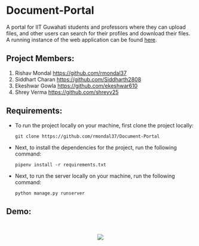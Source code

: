 # Document-Portal

A portal for IIT Guwahati students and professors where they can upload files, and other users can search for their profiles and download their files.
A running instance of the web application can be found [here](http://rmondal.pythonanywhere.com/).

## Project Members:

1. Rishav Mondal https://github.com/rmondal37
2. Siddhart Charan https://github.com/Siddharth2808
3. Ekeshwar Gowla https://github.com/ekeshwar610
4. Shrey Verma https://github.com/shreyv25





## Requirements:

- To run the project locally on your machine, first clone the project locally:
  ```
  git clone https://github.com/rmondal37/Document-Portal
  ```
- Next, to install the dependencies for the project, run the following command:

  ```
  pipenv install -r requirements.txt
  ```

- Next, to run the server locally on your machine, run the following command:

  ```
  python manage.py runserver
  ```

## Demo:

<br/>
<p align="center">
  <img src="https://media.giphy.com/media/OCt9pAQ6x7Vsq6bMRq/giphy.gif">
</p>
